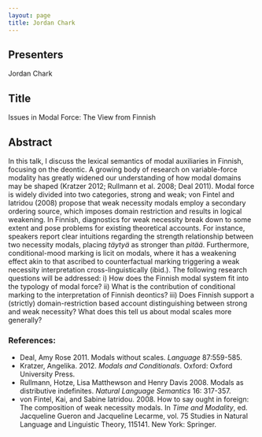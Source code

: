 ```yaml
---
layout: page
title: Jordan Chark 
---
```


## Presenters

Jordan Chark 

## Title

Issues in Modal Force: The View from Finnish

## Abstract

In this talk, I discuss the lexical semantics of modal auxiliaries in Finnish,
focusing on the deontic. A growing body of research on variable-force modality
has greatly widened our understanding of how modal domains may be shaped
(Kratzer 2012; Rullmann et al. 2008; Deal 2011). Modal force is widely divided
into two categories, strong and weak; von Fintel and Iatridou (2008) propose
that weak necessity modals employ a secondary ordering source, which imposes
domain restriction and results in logical weakening. In Finnish, diagnostics
for weak necessity break down to some extent and pose problems for existing
theoretical accounts. For instance, speakers report clear intuitions regarding
the strength relationship between two necessity modals, placing *täytyä* as
stronger than *pitää*. Furthermore, conditional-mood marking is licit on modals,
where it has a weakening effect akin to that ascribed to counterfactual
marking triggering a weak necessity interpretation cross-linguistically
(ibid.). The following research questions will be addressed: i) How does the
Finnish modal system fit into the typology of modal force?  ii) What is the
contribution of conditional marking to the interpretation of Finnish deontics?
iii) Does Finnish support a (strictly) domain-restriction based account
distinguishing between strong and weak necessity? What does this tell us about
modal scales more generally?

### References:
- Deal, Amy Rose 2011. Modals without scales. *Language* 87:559-585.
- Kratzer, Angelika. 2012. *Modals and Conditionals*. Oxford: Oxford University Press. 
- Rullmann, Hotze, Lisa Matthewson and Henry Davis 2008. Modals as distributive indefinites. *Natural Language Semantics* 16: 317-357.
- von Fintel, Kai, and Sabine Iatridou. 2008. How to say ought in foreign: The composition of weak necessity modals. In *Time and Modality*, ed. Jacqueline Gueron and Jacqueline Lecarme, vol. 75 Studies in Natural Language and Linguistic Theory, 115141. New York: Springer. 





